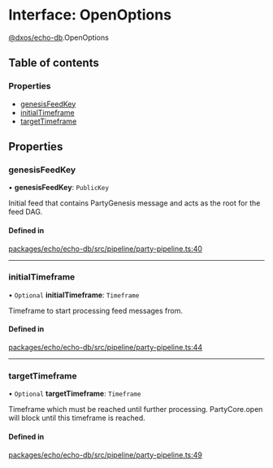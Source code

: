 # Interface: OpenOptions

[@dxos/echo-db](../modules/dxos_echo_db.md).OpenOptions

## Table of contents

### Properties

- [genesisFeedKey](dxos_echo_db.OpenOptions.md#genesisfeedkey)
- [initialTimeframe](dxos_echo_db.OpenOptions.md#initialtimeframe)
- [targetTimeframe](dxos_echo_db.OpenOptions.md#targettimeframe)

## Properties

### genesisFeedKey

• **genesisFeedKey**: `PublicKey`

Initial feed that contains PartyGenesis message and acts as the root for the feed DAG.

#### Defined in

[packages/echo/echo-db/src/pipeline/party-pipeline.ts:40](https://github.com/dxos/dxos/blob/e3b936721/packages/echo/echo-db/src/pipeline/party-pipeline.ts#L40)

___

### initialTimeframe

• `Optional` **initialTimeframe**: `Timeframe`

Timeframe to start processing feed messages from.

#### Defined in

[packages/echo/echo-db/src/pipeline/party-pipeline.ts:44](https://github.com/dxos/dxos/blob/e3b936721/packages/echo/echo-db/src/pipeline/party-pipeline.ts#L44)

___

### targetTimeframe

• `Optional` **targetTimeframe**: `Timeframe`

Timeframe which must be reached until further processing.
PartyCore.open will block until this timeframe is reached.

#### Defined in

[packages/echo/echo-db/src/pipeline/party-pipeline.ts:49](https://github.com/dxos/dxos/blob/e3b936721/packages/echo/echo-db/src/pipeline/party-pipeline.ts#L49)
